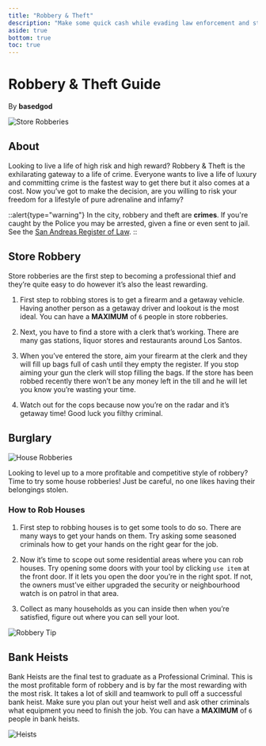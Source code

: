 ```yaml
---
title: "Robbery & Theft"
description: "Make some quick cash while evading law enforcement and strong-willed citizens"
aside: true
bottom: true
toc: true
---
```


# Robbery & Theft Guide

By **basedgod**

![Store Robberies](https://i.imgur.com/PdpXlvl.png)

## About
Looking to live a life of high risk and high reward? Robbery & Theft is the exhilarating gateway to a life of crime. Everyone wants to live a life of luxury and committing crime is the fastest way to get there but it also comes at a cost. Now you’ve got to make the decision, are you willing to risk your freedom for a lifestyle of pure adrenaline and infamy?

::alert{type="warning"}
In the city, robbery and theft are **crimes**. If you're caught by the Police you may be arrested, given a fine or even sent to jail. See the [San Andreas Register of Law](https://law.fatduckgaming.com).
::

## Store Robbery
Store robberies are the first step to becoming a professional thief and they’re quite easy to do however it’s also the least rewarding.

1. First step to robbing stores is to get a firearm and a getaway vehicle. Having another person as a getaway driver and lookout is the most ideal. You can have a **MAXIMUM** of `6` people in store robberies.

2. Next, you have to find a store with a clerk that’s working. There are many gas stations, liquor stores and restaurants around Los Santos. 

3. When you’ve entered the store, aim your firearm at the clerk and they will fill up bags full of cash until they empty the register. If you stop aiming your gun the clerk will stop filling the bags. If the store has been robbed recently there won’t be any money left in the till and he will let you know you’re wasting your time.

4. Watch out for the cops because now you’re on the radar and it’s getaway time! Good luck you filthy criminal.

## Burglary

![House Robberies](https://i.imgur.com/BTTWuw2.png)

Looking to level up to a more profitable and competitive style of robbery? Time to try some house robberies! Just be careful, no one likes having their belongings stolen.

 
### How to Rob Houses

1. First step to robbing houses is to get some tools to do so. There are many ways to get your hands on them. Try asking some seasoned criminals how to get your hands on the right gear for the job.

2. Now it’s time to scope out some residential areas where you can rob houses. Try opening some doors with your tool by clicking `use item` at the front door. If it lets you open the door you’re in the right spot. If not, the owners must’ve either upgraded the security or neighbourhood watch is on patrol in that area.

3. Collect as many households as you can inside then when you’re satisfied, figure out where you can sell your loot.

![Robbery Tip](https://i.imgur.com/cNyhelH.png)




## Bank Heists
Bank Heists are the final test to graduate as a Professional Criminal. This is the most profitable form of robbery and is by far the most rewarding with the most risk. It takes a lot of skill and teamwork to pull off a successful bank heist. Make sure you plan out your heist well and ask other criminals what equipment you need to finish the job. You can have a **MAXIMUM** of `6` people in bank heists.


![Heists](https://i.imgur.com/xCZ11Ts.png)


